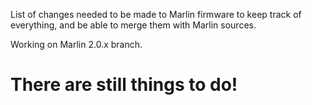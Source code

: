 List of changes needed to be made to Marlin firmware to keep track of everything, and be able to merge them with Marlin sources.

Working on Marlin 2.0.x branch.

# There are still things to do!